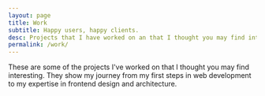 ```yaml
---
layout: page
title: Work
subtitle: Happy users, happy clients.
desc: Projects that I have worked on an that I thought you may find interesting
permalink: /work/
---
```


These are some of the projects I've worked on that I thought you may find interesting. They show my journey from my first steps in web development to my expertise in frontend design and architecture.
